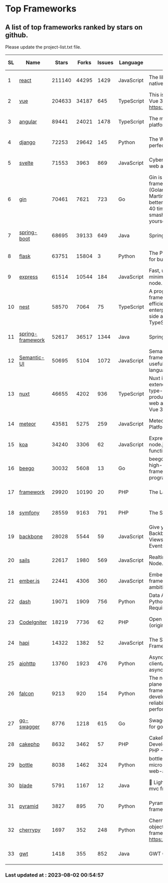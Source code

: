 # Top Frameworks
## A list of top frameworks ranked by stars on github.  
Please update the project-list.txt file.

| SL| Name  | Stars| Forks| Issues | Language | Description | Last Commit |
| --| ------| -----| ---- | ------ | -------- | ----------- | ----------- |
| 1 | [react](https://github.com/facebook/react) | 211140 | 44295 | 1429 | JavaScript | The library for web and native user interfaces | 2023-07-27 16:04:16 |
| 2 | [vue](https://github.com/vuejs/vue) | 204633 | 34187 | 645 | TypeScript | This is the repo for Vue 2. For Vue 3, go to https://github.com/vuejs/core | 2023-04-27 09:43:19 |
| 3 | [angular](https://github.com/angular/angular) | 89441 | 24021 | 1478 | TypeScript | The modern web developer’s platform | 2023-08-01 20:45:34 |
| 4 | [django](https://github.com/django/django) | 72253 | 29642 | 145 | Python | The Web framework for perfectionists with deadlines. | 2023-08-01 17:52:36 |
| 5 | [svelte](https://github.com/sveltejs/svelte) | 71553 | 3963 | 869 | JavaScript | Cybernetically enhanced web apps | 2023-07-31 15:29:15 |
| 6 | [gin](https://github.com/gin-gonic/gin) | 70461 | 7621 | 723 | Go | Gin is a HTTP web framework written in Go (Golang). It features a Martini-like API with much better performance -- up to 40 times faster. If you need smashing performance, get yourself some Gin. | 2023-06-05 01:52:39 |
| 7 | [spring-boot](https://github.com/spring-projects/spring-boot) | 68695 | 39133 | 649 | Java | Spring Boot | 2023-08-01 21:13:22 |
| 8 | [flask](https://github.com/pallets/flask) | 63751 | 15804 | 3 | Python | The Python micro framework for building web applications. | 2023-08-01 16:59:06 |
| 9 | [express](https://github.com/expressjs/express) | 61514 | 10544 | 184 | JavaScript | Fast, unopinionated, minimalist web framework for node. | 2023-05-16 01:53:48 |
| 10 | [nest](https://github.com/nestjs/nest) | 58570 | 7064 | 75 | TypeScript | A progressive Node.js framework for building efficient, scalable, and enterprise-grade server-side applications with TypeScript/JavaScript 🚀 | 2023-08-01 06:29:11 |
| 11 | [spring-framework](https://github.com/spring-projects/spring-framework) | 52617 | 36517 | 1344 | Java | Spring Framework | 2023-08-01 23:42:27 |
| 12 | [Semantic-UI](https://github.com/Semantic-Org/Semantic-UI) | 50695 | 5104 | 1072 | JavaScript | Semantic is a UI component framework based around useful principles from natural language. | 2023-01-11 17:05:32 |
| 13 | [nuxt](https://github.com/nuxt/nuxt) | 46655 | 4202 | 936 | TypeScript | Nuxt is an intuitive and extendable way to create type-safe, performant and production-grade full-stack web apps and websites with Vue 3. | 2023-08-01 19:47:31 |
| 14 | [meteor](https://github.com/meteor/meteor) | 43581 | 5275 | 259 | JavaScript | Meteor, the JavaScript App Platform | 2023-08-01 14:53:52 |
| 15 | [koa](https://github.com/koajs/koa) | 34240 | 3306 | 62 | JavaScript | Expressive middleware for node.js using ES2017 async functions | 2023-05-17 07:50:49 |
| 16 | [beego](https://github.com/beego/beego) | 30032 | 5608 | 13 | Go | beego is an open-source, high-performance web framework for the Go programming language. | 2023-07-31 15:08:36 |
| 17 | [framework](https://github.com/laravel/framework) | 29920 | 10190 | 20 | PHP | The Laravel Framework. | 2023-08-01 18:57:17 |
| 18 | [symfony](https://github.com/symfony/symfony) | 28559 | 9163 | 791 | PHP | The Symfony PHP framework | 2023-08-01 16:04:37 |
| 19 | [backbone](https://github.com/jashkenas/backbone) | 28028 | 5544 | 59 | JavaScript | Give your JS App some Backbone with Models, Views, Collections, and Events | 2023-07-28 19:23:02 |
| 20 | [sails](https://github.com/balderdashy/sails) | 22617 | 1980 | 569 | JavaScript | Realtime MVC Framework for Node.js | 2023-07-21 23:31:37 |
| 21 | [ember.js](https://github.com/emberjs/ember.js) | 22441 | 4306 | 360 | JavaScript | Ember.js - A JavaScript framework for creating ambitious web applications | 2023-07-31 01:29:54 |
| 22 | [dash](https://github.com/plotly/dash) | 19071 | 1909 | 756 | Python | Data Apps & Dashboards for Python. No JavaScript Required. | 2023-07-25 15:55:07 |
| 23 | [CodeIgniter](https://github.com/bcit-ci/CodeIgniter) | 18219 | 7736 | 62 | PHP | Open Source PHP Framework (originally from EllisLab) | 2023-04-07 17:57:13 |
| 24 | [hapi](https://github.com/hapijs/hapi) | 14322 | 1382 | 52 | JavaScript | The Simple, Secure Framework Developers Trust | 2023-04-24 22:09:20 |
| 25 | [aiohttp](https://github.com/aio-libs/aiohttp) | 13760 | 1923 | 476 | Python | Asynchronous HTTP client/server framework for asyncio and Python | 2023-07-29 16:04:17 |
| 26 | [falcon](https://github.com/falconry/falcon) | 9213 | 920 | 154 | Python | The no-magic web data plane API and microservices framework for Python developers, with a focus on reliability, correctness, and performance at scale. | 2023-07-18 11:41:57 |
| 27 | [go-swagger](https://github.com/go-swagger/go-swagger) | 8776 | 1218 | 615 | Go | Swagger 2.0 implementation for go | 2023-07-24 18:20:14 |
| 28 | [cakephp](https://github.com/cakephp/cakephp) | 8632 | 3462 | 57 | PHP | CakePHP: The Rapid Development Framework for PHP - Official Repository | 2023-07-30 23:14:03 |
| 29 | [bottle](https://github.com/bottlepy/bottle) | 8038 | 1462 | 324 | Python | bottle.py is a fast and simple micro-framework for python web-applications. | 2022-09-05 15:24:52 |
| 30 | [blade](https://github.com/lets-blade/blade) | 5791 | 1167 | 12 | Java | :rocket: Lightning fast and elegant mvc framework for Java8 | 2023-06-16 05:18:49 |
| 31 | [pyramid](https://github.com/Pylons/pyramid) | 3827 | 895 | 70 | Python | Pyramid - A Python web framework | 2023-05-11 06:49:29 |
| 32 | [cherrypy](https://github.com/cherrypy/cherrypy) | 1697 | 352 | 248 | Python | CherryPy is a pythonic, object-oriented HTTP framework.      https://cherrypy.dev | 2023-05-04 23:04:12 |
| 33 | [gwt](https://github.com/gwtproject/gwt) | 1418 | 355 | 852 | Java | GWT Open Source Project | 2023-07-03 13:48:40 |

### Last updated at : 2023-08-02 00:54:57
